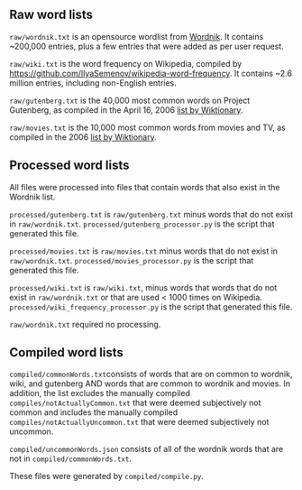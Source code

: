 ## Raw word lists

`raw/wordnik.txt` is an opensource wordlist from [Wordnik](https://github.com/wordnik/wordlist). It contains ~200,000 entries, plus a few entries that were added as per user request.

`raw/wiki.txt` is the word frequency on Wikipedia, compiled by https://github.com/IlyaSemenov/wikipedia-word-frequency. It contains ~2.6 million entries, including non-English entries.

`raw/gutenberg.txt` is the 40,000 most common words on Project Gutenberg, as compiled in the April 16, 2006 [list by Wiktionary](https://en.wiktionary.org/wiki/Wiktionary:Frequency_lists#English).

`raw/movies.txt` is the 10,000 most common words from movies and TV, as compiled in the 2006 [list by Wiktionary](https://en.wiktionary.org/wiki/Wiktionary:Frequency_lists#English).

## Processed word lists

All files were processed into files that contain words that also exist in the Wordnik list.

`processed/gutenberg.txt` is `raw/gutenberg.txt` minus words that do not exist in `raw/wordnik.txt`. `processed/gutenberg_processor.py` is the script that generated this file.

`processed/movies.txt` is `raw/movies.txt` minus words that do not exist in `raw/wordnik.txt`. `processed/movies_processor.py` is the script that generated this file.

`processed/wiki.txt` is `raw/wiki.txt`, minus words that words that do not exist in `raw/wordnik.txt` or that are used < 1000 times on Wikipedia. `processed/wiki_frequency_processor.py` is the script that generated this file.

`raw/wordnik.txt` required no processing.

## Compiled word lists

`compiled/commonWords.txt`consists of words that are on common to wordnik, wiki, and gutenberg AND words that are common to wordnik and movies. In addition, the list excludes the manually compiled `compiles/notActuallyCommon.txt` that were deemed subjectively not common and includes the manually compiled `compiles/notActuallyUncommon.txt` that were deemed subjectively not uncommon.

`compiled/uncommonWords.json` consists of all of the wordnik words that are not in `compiled/commonWords.txt`.

These files were generated by `compiled/compile.py`.
